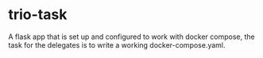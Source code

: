 # trio-task

A flask app that is set up and configured to work with docker compose, the task for the delegates is to write a working docker-compose.yaml.